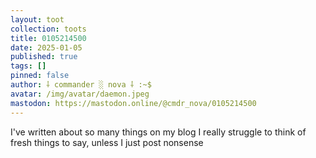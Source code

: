 ```yaml
---
layout: toot
collection: toots
title: 0105214500
date: 2025-01-05
published: true
tags: []
pinned: false
author: ⸸ commander ░ nova ⸸ :~$
avatar: /img/avatar/daemon.jpeg
mastodon: https://mastodon.online/@cmdr_nova/0105214500
---
```


I've written about so many things on my blog I really struggle to think of fresh things to say, unless I just post nonsense
